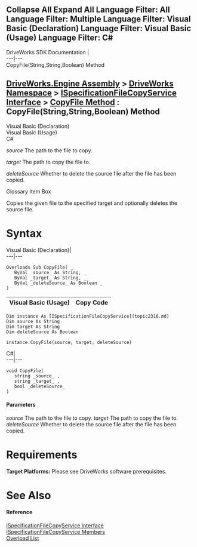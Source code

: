 Collapse All Expand All Language Filter: All  Language Filter: Multiple  Language Filter: Visual Basic (Declaration) Language Filter: Visual Basic (Usage) Language Filter: C#  
---  
DriveWorks SDK Documentation  |   
---|---  
CopyFile(String,String,Boolean) Method   
  
[DriveWorks.Engine Assembly](topic2156.md) > [DriveWorks Namespace](topic2159.md) > [ISpecificationFileCopyService Interface](topic2316.md) > [CopyFile Method](topic2325.md) : CopyFile(String,String,Boolean) Method  
---  
  
Visual Basic (Declaration)    
Visual Basic (Usage)    
C# 

_source_
    The path to the file to copy.

_target_
    The path to copy the file to.

_deleteSource_
    Whether to delete the source file after the file has been copied.

Glossary Item Box

Copies the given file to the specified target and optionally deletes the source file. 

# Syntax

Visual Basic (Declaration)|   
---|---  
      
    
    Overloads Sub CopyFile( _
       ByVal _source_ As String, _
       ByVal _target_ As String, _
       ByVal _deleteSource_ As Boolean _
    )   
  
Visual Basic (Usage)| Copy Code  
---|---  
      
    
    Dim instance As [ISpecificationFileCopyService](topic2316.md)
    Dim source As String
    Dim target As String
    Dim deleteSource As Boolean
     
    instance.CopyFile(source, target, deleteSource)  
  
C#|   
---|---  
      
    
    void CopyFile( 
       string _source_ ,
       string _target_ ,
       bool _deleteSource_
    )  
  
#### Parameters

 _source_
    The path to the file to copy.
_target_
    The path to copy the file to.
_deleteSource_
    Whether to delete the source file after the file has been copied.

# Requirements

**Target Platforms:** Please see DriveWorks software prerequisites.

# See Also

#### Reference

[ISpecificationFileCopyService Interface](topic2316.md)   
[ISpecificationFileCopyService Members](topic2317.md)   
[Overload List](topic2325.md)


